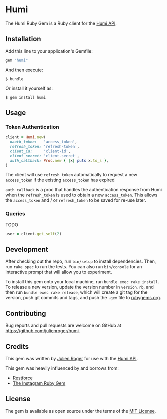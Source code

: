 # Humi

The Humi Ruby Gem is a Ruby client for the [Humi API](https://docs.humi.ca).

## Installation

Add this line to your application's Gemfile:

```ruby
gem "humi"
```

And then execute:

    $ bundle

Or install it yourself as:

    $ gem install humi

## Usage

### Token Authentication

```ruby
client = Humi.new(
  oauth_token:   'access_token',
  refresh_token: 'refresh-token',
  client_id:     'client-id',
  client_secret: 'client-secret',
  auth_callback: Proc.new { |x| puts x.to_s },
)
```

The client will use `refresh_token` automatically to request a new `access_token` if the existing `access_token` has expired

`auth_callback` is a proc that handles the authentication response from Humi when the `refresh_token` is used to obtain a new `access_token`. This allows the `access_token` and / or `refresh_token` to be saved for re-use later.


### Queries

TODO

```ruby
user = client.get_self(2)
```

## Development

After checking out the repo, run `bin/setup` to install dependencies. Then, run `rake spec` to run the tests. You can also run `bin/console` for an interactive prompt that will allow you to experiment.

To install this gem onto your local machine, run `bundle exec rake install`. To release a new version, update the version number in `version.rb`, and then run `bundle exec rake release`, which will create a git tag for the version, push git commits and tags, and push the `.gem` file to [rubygems.org](https://rubygems.org).

## Contributing

Bug reports and pull requests are welcome on GitHub at https://github.com/julienroger/humi.

## Credits

This gem was written by [Julien Roger](https://www.julienroger.com) for use with the [Humi API](https://docs.humi.ca).

This gem was heavily influenced by and borrows from:
* [Restforce](https://github.com/restforce/restforce)
* [The Instagram Ruby Gem](https://github.com/facebookarchive/instagram-ruby-gem)

## License

The gem is available as open source under the terms of the [MIT License](License.txt).
